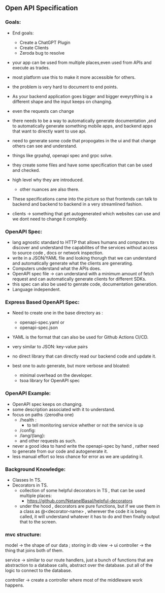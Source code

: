## Open API Specification 

### Goals:
- End goals:
  - Create a ChatGPT Plugin
  - Create Clients
  - Zeroda bug to resolve
  
- your app can be used from multiple places,even used from APIs and execute as trades.
- most platform use this to make it more accessible for others.
- the problem is very hard to document to end points.
- As your backend application goes bigger and bigger eveyrything is a different shape and the input keeps on changing.
- even the requests can change 
- there needs to be a way to automatically generate documentation ,and to automatically generate something mobile apps, and backend apps that want to directly want to use api.
- need to generate some code that propogates in the ui and that change others can see and understand.
- things like grpahql, openapi spec and grpc solve.
- they create some files and have some specification that can be used and checked.
- high level why they are introduced. 
  - other nuances are also there.
  
- These specifications came into the picture so that frontends can talk to backend and backend to backend in a very streamlined fashion.

- clients -> something that get autogenerated which websites can use and we dont need to change it completly.

### OpenAPI Spec:
- lang agnostic standard to HTTP that allows humans and computers to discover and understand the capabilites of the services without access to source code , docs or network inspection.
- write in a JSON/YAML file and looking thorugh that we can understand and automatically generate what the clients are generating.
- Computers understand what the APIs does.
- OpenAPI spec file -> can understand with a minimum amount of fetch request and can automatically generate clients for different SDKs.
- this spec can also be used to genrate code, documentation generation. 
- Language independent.

### Express Based OpenAPI Spec:
- Need to create one in the base directory as :
  - openapi-spec.yaml or
  - openapi-spec.json
  
- YAML is the format that can also be used for Github Actions CI/CD.
- very similar to JSON: key-value pairs
- no direct library that can directly read our backend code and update it.
- best one to auto generate, but more verbose and bloated:
  - minimal overhead on the developer.
  - tsoa library for OpenAPI spec


### OpenAPI Example:
- OpenAPI spec keeps on changing.
- some description associated with it to understand.
- focus on paths :(zerodha one)
  - /health :
    - to tell monitoring service whether or not the service is up
  - /config:
  - /lang/{lang}:
  - and other requests as such.
- never a good idea to hand write the openapi-spec by hand , rather need to generate from our code and autogenerate it.
- less manual effort so less chance for error as we are updating it.


### Background Knowledge:

- Classes In TS.
- Decorators in TS.
  - collection of some helpful decorators in TS , that can be used multiple places:
    - https://github.com/NetanelBasal/helpful-decorators
  - under the hood , decorators are pure functions, but if we use them in a class as @\<decorator-name> , wherever the code it is being called, it will understand whatever it has to do and then finally output that to the screen.


### mvc structure:

model -> the shape of our data ; storing in db 
view -> ui 
controller -> the thing that joins both of them.

service -> similar to our route handlers, just a bunch of functions that are abstraction to a database calls, abstract over the database. put all of the logic to connect to the database.

controller -> create a controller where most of the middleware work happens.